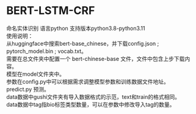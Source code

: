 # BERT-LSTM-CRF
命名实体识别 语言python 支持版本python3.8-python3.11  
使用说明：  
从huggingface中搜索bert-base_chinese，并下载config.json ; pytorch_model.bin ; vocab.txt。  
需要在总文件夹中配置一个 bert-chinese-base 文件，文件中包含上步下载内容。  
模型在model文件夹中。  
参数在config.py中可以根据需求调整模型参数和训练数据文件地址。  
predict.py 预测。  
data数据中gushi文件夹有导入数据格式的示范，text和train的格式相同。  
data数据中tag指bio标签类型数量，可以在参数中修改导入tag的数量。

